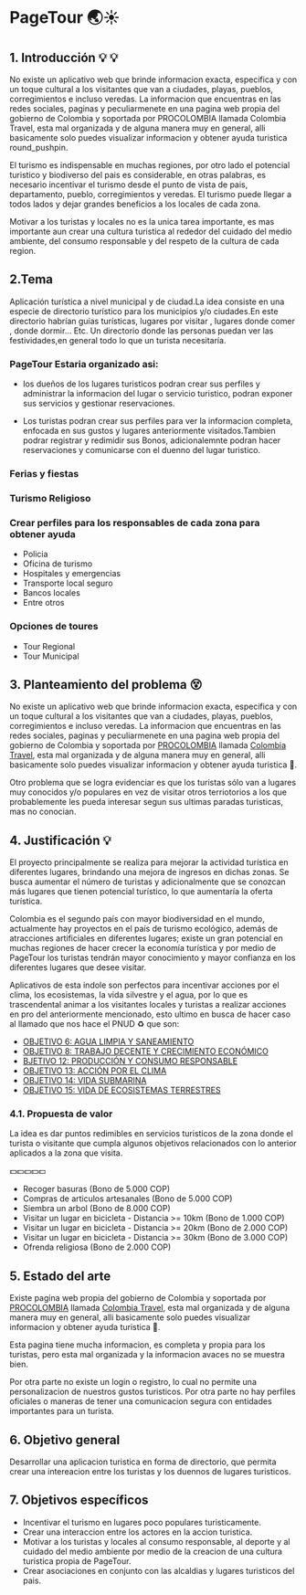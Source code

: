 # PageTour 🌏☀️

## 1. Introducción :bulb: :bulb:
No existe un aplicativo web que brinde informacion exacta, especifica y con un toque cultural a los visitantes que van a ciudades, playas, pueblos, corregimientos e incluso veredas. La informacion que encuentras en las redes sociales, paginas y peculiarmenete en una pagina web propia del gobierno de Colombia y soportada por PROCOLOMBIA llamada Colombia Travel, esta mal organizada y de alguna manera muy en general, alli basicamente solo puedes visualizar informacion y obtener ayuda turistica round_pushpin.

El turismo es indispensable en muchas regiones, por otro lado el potencial turistico y biodiverso del pais es considerable, en otras palabras, es necesario incentivar el turismo desde el punto de vista de pais, departamento, pueblo, corregimientos y veredas. El turismo puede llegar a todos lados y dejar grandes beneficios a los locales de cada zona.

Motivar a los turistas y locales no es la unica tarea importante, es mas importante aun crear una cultura turistica al rededor del cuidado del medio ambiente, del consumo responsable y del respeto de la cultura de cada region.


## 2.Tema

Aplicación turística a nivel municipal y de ciudad.La idea consiste en una especie de directorio turístico para los municipios y/o ciudades.En este directorio habrían guías turísticas, lugares por visitar , lugares donde comer , donde dormir... Etc.
Un directorio donde las personas puedan ver las festividades,en general todo lo que un turista necesitaría.

### PageTour Estaria organizado asi:

* los dueños de los lugares turisticos podran crear sus perfiles y administrar la informacion del lugar o servicio turistico, podran exponer sus servicios y gestionar reservaciones.

* Los turistas podran crear sus perfiles para ver la informacion completa, enfocada en sus gustos y lugares anteriormente visitados.Tambien podrar registrar y redimidir sus Bonos, adicionalemnte podran hacer reservaciones y comunicarse con el duenno del lugar turistico.

### Ferias y fiestas

### Turismo Religioso

### Crear perfiles para los responsables de cada zona para obtener ayuda 

- Policia
- Oficina de turismo
- Hospitales y emergencias
- Transporte local seguro
- Bancos locales
- Entre otros

### Opciones de toures

- Tour Regional
- Tour Municipal

## 3. Planteamiento del problema 😵

No existe un aplicativo web que brinde informacion exacta, especifica y con un toque cultural a los visitantes que van a  ciudades, playas, pueblos, corregimientos e incluso veredas. La informacion que encuentras en las redes sociales, paginas y peculiarmenete en una pagina web propia del gobierno de Colombia y soportada por [PROCOLOMBIA](http://www.procolombia.co/) llamada [Colombia Travel](http://www.colombia.travel), esta mal organizada y de alguna manera muy en general, alli basicamente solo puedes visualizar informacion y obtener ayuda turistica 📍.

Otro problema que se logra evidenciar es que  los turistas sólo van a lugares muy conocidos y/o populares en vez  de  visitar otros terriotorios a los que probablemente les pueda interesar segun sus ultimas paradas turisticas, mas no conocian.

## 4. Justificación 💡

El proyecto principalmente se realiza para mejorar la actividad turística en diferentes lugares, brindando una mejora de ingresos en dichas zonas. Se busca aumentar el número de turistas y adicionalmente que se conozcan más lugares que tienen potencial turístico, lo que aumentaría la oferta turística.

Colombia es el segundo país con mayor biodiversidad en el mundo, actualmente hay proyectos en el país de turismo ecológico, además de atracciones artificiales en diferentes lugares; existe un gran potencial en muchas regiones de hacer crecer la economía turística y por medio de PageTour los turistas tendrán mayor conocimiento y mayor confianza en los diferentes lugares que desee visitar.

Aplicativos de esta indole son perfectos para incentivar acciones por el clima, los ecosistemas, la vida silvestre y el agua, por lo que es trascendental animar a los visitantes locales y turistas a realizar acciones en pro del anteriormente mencionado, esto ultimo en busca de hacer caso al llamado que nos hace el PNUD ♻️ que son:

* [OBJETIVO 6: AGUA LIMPIA Y SANEAMIENTO](https://www.undp.org/content/undp/es/home/sustainable-development-goals/goal-6-clean-water-and-sanitation.html)
* [OBJETIVO 8: TRABAJO DECENTE Y CRECIMIENTO ECONÓMICO](https://www.undp.org/content/undp/es/home/sustainable-development-goals/goal-8-decent-work-and-economic-growth.html)
* [BJETIVO 12: PRODUCCIÓN Y CONSUMO RESPONSABLE](https://www.undp.org/content/undp/es/home/sustainable-development-goals/goal-12-responsible-consumption-and-production.html)
* [OBJETIVO 13: ACCIÓN POR EL CLIMA](https://www.undp.org/content/undp/es/home/sustainable-development-goals/goal-13-climate-action.html)
* [OBJETIVO 14: VIDA SUBMARINA](https://www.undp.org/content/undp/es/home/sustainable-development-goals/goal-14-life-below-water.html)
* [OBJETIVO 15: VIDA DE ECOSISTEMAS TERRESTRES](https://www.undp.org/content/undp/es/home/sustainable-development-goals/goal-15-life-on-land.html)

### 4.1. Propuesta de valor

La idea es dar puntos redimibles en servicios turisticos de la zona donde el turista o visitante que cumpla algunos objetivos relacionados con lo anterior aplicados a la zona que visita.

💵💵💵💵💵

- Recoger basuras (Bono de 5.000 COP)
- Compras de articulos artesanales (Bono de 5.000 COP)
- Siembra un arbol (Bono de 8.000 COP)
- Visitar un lugar en bicicleta - Distancia >= 10km (Bono de 1.000 COP)
- Visitar un lugar en bicicleta - Distancia >= 20km (Bono de 2.000 COP)
- Visitar un lugar en bicicleta - Distancia >= 30km (Bono de 3.000 COP)
- Ofrenda religiosa (Bono de 2.000 COP)


## 5. Estado del arte 

Existe pagina web propia del gobierno de Colombia y soportada por [PROCOLOMBIA](http://www.procolombia.co/) llamada [Colombia Travel](http://www.colombia.travel), esta mal organizada y de alguna manera muy en general, alli basicamente solo puedes visualizar informacion y obtener ayuda turistica 📍.

Esta pagina tiene mucha informacion, es completa y propia para los turistas, pero esta mal organizada y la informacion avaces no se muestra bien.

Por otra parte no existe un login o registro, lo cual no permite una personalizacion de nuestros gustos turisticos. Por otra parte no hay perfiles oficiales o maneras de tener una comunicacion segura con entidades importantes para un turista.

## 6. Objetivo general

Desarrollar una aplicacion turistica en forma de directorio, que permita crear una intereacion entre los turistas y los duennos de lugares turisticos.

## 7. Objetivos específicos

- Incentivar el turismo en lugares poco populares turisticamente.
- Crear una interaccion entre los actores en la accion turistica.
- Motivar a los turistas y locales al consumo responsable, al deporte y al cuidado del medio ambiente por medio de la creacion de una cultura turistica propia de PageTour.
- Crear asociaciones en conjunto con las alcaldias y lugares turisticos del pais.
